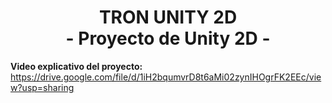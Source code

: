 <div align="center">
  <h1>TRON UNITY 2D<br>- Proyecto de Unity 2D -</h1>
  <p align="center">
  </p>
</div>
 
**Video explicativo del proyecto:**
https://drive.google.com/file/d/1iH2bqumvrD8t6aMi02zynIHOgrFK2EEc/view?usp=sharing
